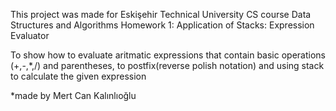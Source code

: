 This project was made for Eskişehir Technical University CS course Data Structures and Algorithms Homework 1: Application of Stacks: Expression Evaluator

To show how to evaluate aritmatic expressions that contain basic operations (+,-,*,/) and parentheses, to postfix(reverse polish notation) and using stack to calculate the given expression

*made by Mert Can Kalınlıoğlu
